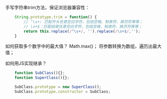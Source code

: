 手写字符串trim方法，保证浏览器兼容性：
```js
    String.prototype.trim = function() {
        // ^\s+: 匹配开头任意空白字符，包括空格、制表符、换页符等等；
        // \s+$：匹配结尾任意空白字符，包括空格、制表符、换页符等等；
        return this.replace(/^\s+/, '').replace(/\s+$/,'');
    }
```

如何获取多个数字中的最大值？
    Math.max()；
    将参数转换为数组，遍历出最大值；

如何用JS实现继承？
```js
    function SubClass(){};
    function SuperClass(){};

    SubClass.prototype = new SuperClass();
    SubClass.prototype.constructor = SubClass;
```